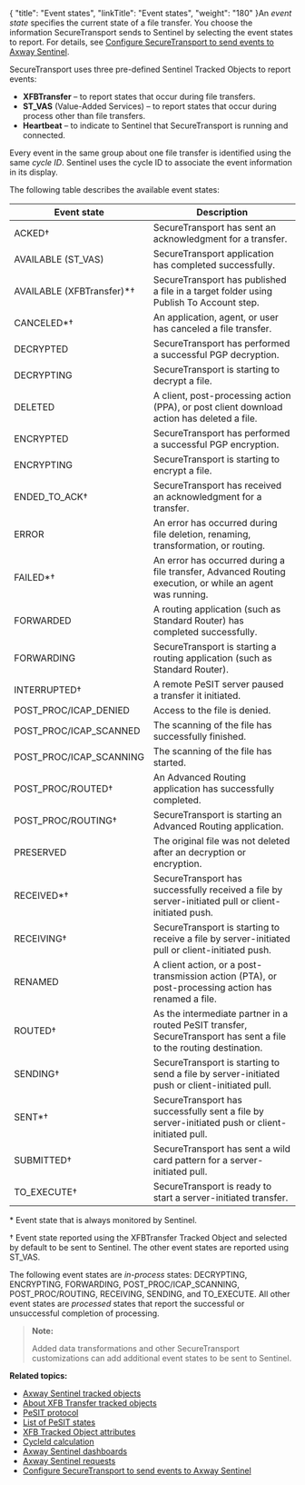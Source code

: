 {
    "title": "Event states",
    "linkTitle": "Event states",
    "weight": "180"
}An *event state* specifies the current state of a file transfer. You choose the information <span class="mc-variable axway_variables.Component_Short_Name variable">SecureTransport</span> sends to Sentinel by selecting the event states to report. For details, see <a href="../t_st_sentinel#top" class="MCXref xref">Configure SecureTransport to send events to Axway Sentinel</a>.

<span class="mc-variable axway_variables.Component_Short_Name variable">SecureTransport</span> uses three pre-defined Sentinel Tracked Objects to report events:

-   **XFBTransfer** – to report states that occur during file transfers.
-   **ST\_VAS** (Value-Added Services) – to report states that occur during process other than file transfers.
-   **Heartbeat** – to indicate to Sentinel that <span class="mc-variable axway_variables.Component_Short_Name variable">SecureTransport</span> is running and connected.

Every event in the same group about one file transfer is identified using the same *cycle ID*. Sentinel uses the cycle ID to associate the event information in its display.

The following table describes the available event states:

<table>
   <thead>
      <tr>
<th class="HeadE-Column1-Header1">Event state         </th>
<th class="HeadD-Column1-Header1">Description         </th>
      </tr>
   </thead>
   <tbody>
      <tr>
         <td>ACKED†         </td>
         <td><span class="mc-variable axway_variables.Component_Short_Name variable">SecureTransport</span> has sent an acknowledgment for a transfer.         </td>
      </tr>
      <tr>
         <td>AVAILABLE (ST_VAS)         </td>
         <td><span class="mc-variable axway_variables.Component_Short_Name variable">SecureTransport</span> application has completed successfully.         </td>
      </tr>
      <tr>
         <td>AVAILABLE (XFBTransfer)*†         </td>
         <td><span class="mc-variable axway_variables.Component_Short_Name variable">SecureTransport</span> has published a file in a target folder using Publish To Account step.         </td>
      </tr>
      <tr>
         <td>CANCELED*†         </td>
         <td>An application, agent, or user has canceled a file transfer.         </td>
      </tr>
      <tr>
         <td>DECRYPTED         </td>
         <td><span class="mc-variable axway_variables.Component_Short_Name variable">SecureTransport</span> has performed a successful PGP decryption.         </td>
      </tr>
      <tr>
         <td>DECRYPTING         </td>
         <td><span class="mc-variable axway_variables.Component_Short_Name variable">SecureTransport</span> is starting to decrypt a file.         </td>
      </tr>
      <tr>
         <td>DELETED         </td>
         <td>A client, post-processing action (PPA), or post client download action has deleted a file.         </td>
      </tr>
      <tr>
         <td>ENCRYPTED         </td>
         <td><span class="mc-variable axway_variables.Component_Short_Name variable">SecureTransport</span> has performed a successful PGP encryption.         </td>
      </tr>
      <tr>
         <td>ENCRYPTING         </td>
         <td><span class="mc-variable axway_variables.Component_Short_Name variable">SecureTransport</span> is starting to encrypt a file.         </td>
      </tr>
      <tr>
         <td>ENDED_TO_ACK†         </td>
         <td><span class="mc-variable axway_variables.Component_Short_Name variable">SecureTransport</span> has received an acknowledgment for a transfer.         </td>
      </tr>
      <tr>
         <td>ERROR         </td>
         <td>An error has occurred during file deletion, renaming, transformation, or routing.         </td>
      </tr>
      <tr>
         <td>FAILED*†         </td>
         <td>An error has occurred during a file transfer, <span class="mc-variable my_project_variables.Advanced_Routing variable">Advanced Routing</span> execution, or while an agent was running.         </td>
      </tr>
      <tr>
         <td>FORWARDED         </td>
         <td>A routing application (such as Standard Router) has completed successfully.         </td>
      </tr>
      <tr>
         <td>FORWARDING         </td>
         <td><span class="mc-variable axway_variables.Component_Short_Name variable">SecureTransport</span> is starting a routing application (such as Standard Router).         </td>
      </tr>
      <tr>
         <td>INTERRUPTED†         </td>
         <td>A remote PeSIT server paused a transfer it initiated.         </td>
      </tr>
      <tr>
         <td>POST_PROC/ICAP_DENIED         </td>
         <td>Access to the file is denied.         </td>
      </tr>
      <tr>
         <td>POST_PROC/ICAP_SCANNED         </td>
         <td>The scanning of the file has successfully finished.         </td>
      </tr>
      <tr>
         <td>POST_PROC/ICAP_SCANNING         </td>
         <td>The scanning of the file has started.         </td>
      </tr>
      <tr>
         <td>POST_PROC/ROUTED†         </td>
         <td>An <span class="mc-variable my_project_variables.Advanced_Routing variable">Advanced Routing</span> application has successfully completed.         </td>
      </tr>
      <tr>
         <td>POST_PROC/ROUTING†         </td>
         <td><span class="mc-variable axway_variables.Component_Short_Name variable">SecureTransport</span> is starting an <span class="mc-variable my_project_variables.Advanced_Routing variable">Advanced Routing</span> application.         </td>
      </tr>
      <tr>
         <td>PRESERVED         </td>
         <td>The original file was not deleted after an decryption or encryption.         </td>
      </tr>
      <tr>
         <td>RECEIVED*†         </td>
         <td><span class="mc-variable axway_variables.Component_Short_Name variable">SecureTransport</span> has successfully received a file by server-initiated pull or client-initiated push.         </td>
      </tr>
      <tr>
         <td>RECEIVING†         </td>
         <td><span class="mc-variable axway_variables.Component_Short_Name variable">SecureTransport</span> is starting to receive a file by server-initiated pull or client-initiated push.         </td>
      </tr>
      <tr>
         <td>RENAMED         </td>
         <td>A client action, or a post-transmission action (PTA), or post-processing action has renamed a file.         </td>
      </tr>
      <tr>
         <td>ROUTED†         </td>
         <td>As the intermediate partner in a routed PeSIT transfer, <span class="mc-variable axway_variables.Component_Short_Name variable">SecureTransport</span> has sent a file to the routing destination.         </td>
      </tr>
      <tr>
         <td>SENDING†         </td>
         <td><span class="mc-variable axway_variables.Component_Short_Name variable">SecureTransport</span> is starting to send a file by server-initiated push or client-initiated pull.         </td>
      </tr>
      <tr>
         <td>SENT*†         </td>
         <td><span class="mc-variable axway_variables.Component_Short_Name variable">SecureTransport</span> has successfully sent a file by server-initiated push or client-initiated pull.         </td>
      </tr>
      <tr>
         <td>SUBMITTED†         </td>
         <td><span class="mc-variable axway_variables.Component_Short_Name variable">SecureTransport</span> has sent a wild card pattern for a server-initiated pull.         </td>
      </tr>
      <tr>
         <td>TO_EXECUTE†         </td>
         <td><span class="mc-variable axway_variables.Component_Short_Name variable">SecureTransport</span> is ready to start a server-initiated transfer.         </td>
      </tr>
   </tbody>
</table>

\* Event state that is always monitored by Sentinel.

† Event state reported using the XFBTransfer Tracked Object and selected by default to be sent to Sentinel. The other event states are reported using ST\_VAS.

The following event states are *in-process* states: DECRYPTING, ENCRYPTING, FORWARDING, POST\_PROC/ICAP\_SCANNING, POST\_PROC/ROUTING, RECEIVING, SENDING, and TO\_EXECUTE. All other event states are *processed* states that report the successful or unsuccessful completion of processing.

> **Note:**
>
> Added data transformations and other SecureTransport customizations can add additional event states to be sent to Sentinel.

**Related topics:**

-   <a href="../r_st_sentineltrackedobjects" class="MCXref xref">Axway Sentinel tracked objects</a>
-   <a href="../c_st_aboutxfb_to" class="MCXref xref">About XFB Transfer tracked objects</a>
-   <a href="../r_st_pesit_protocol" class="MCXref xref">PeSIT protocol</a>
-   <a href="../r_st_listofpesitstates" class="MCXref xref">List of PeSIT states</a>
-   <a href="../r_st_xfb_toattributes" class="MCXref xref">XFB Tracked Object attributes</a>
-   <a href="../r_st_cycleid" class="MCXref xref">CycleId calculation</a>
-   <a href="" class="MCXref xref">Axway Sentinel dashboards</a>
-   <a href="../r_st_sentinelrequests" class="MCXref xref">Axway Sentinel requests</a>
-   <a href="../t_st_sentinel" class="MCXref xref">Configure SecureTransport to send events to Axway Sentinel</a>
